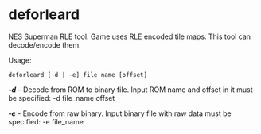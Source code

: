 deforleard
=========
NES Superman RLE tool. Game uses RLE encoded tile maps. This tool can decode/encode them.

Usage:
```
deforleard [-d | -e] file_name [offset]
```


***-d*** - Decode from ROM to binary file. Input ROM name and offset in it must be specified: -d file_name offset

***-e*** - Encode from raw binary. Input binary file with raw data must be specified: -e file_name